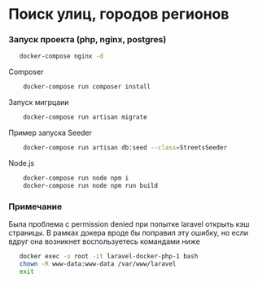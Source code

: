 # Поиск улиц, городов регионов
### Запуск проекта (php, nginx, postgres)

```bash
   docker-compose nginx -d
```
Composer
```bash
    docker-compose run composer install
```
Запуск мигрцаии
```bash
    docker-compose run artisan migrate
```
Пример запуска Seeder
```bash
    docker-compose run artisan db:seed --class=StreetsSeeder
```
Node.js
```bash
    docker-compose run node npm i
    docker-compose run node npm run build
```

### Примечание
Была проблема с permission denied при попытке laravel открыть кэш страницы.
В рамках докера вроде бы поправил эту ошибку, но если вдруг она возникнет 
воспользуетесь командами ниже
```bash
   docker exec -u root -it laravel-docker-php-1 bash
   chown -R www-data:www-data /var/www/laravel
   exit
```



